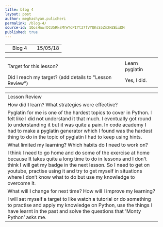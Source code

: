 ```yaml
---
title: blog 4
layout: post
author: meghashyam.pulicheri
permalink: /blog-4/
source-id: 1QosHnwrDCU5RksMYeYcPIYt37fVYQKsS5Zm2HZBixDM
published: true
---
```

<table>
  <tr>
    <td></td>
    <td>Blog 4</td>
    <td></td>
    <td>15/05/18</td>
  </tr>
</table>


<table>
  <tr>
    <td></td>
    <td></td>
  </tr>
  <tr>
    <td>Target for this lesson?</td>
    <td>Learn pyglatin</td>
  </tr>
  <tr>
    <td>Did I reach my target? 
(add details to "Lesson Review")</td>
    <td>Yes, I did.</td>
  </tr>
</table>


<table>
  <tr>
    <td>Lesson Review</td>
  </tr>
  <tr>
    <td>How did I learn? What strategies were effective? </td>
  </tr>
  <tr>
    <td>Pyglatin for me is one of the hardest topics to cover in Python. I felt like I did not understand it that much. I eventually got round to understanding it but it was quite a pain. In code academy I had to make a pyglatin generator which I found was the hardest thing to do in the topic of pyglatin I had to keep using hints.

</td>
  </tr>
  <tr>
    <td>What limited my learning? Which habits do I need to work on? </td>
  </tr>
  <tr>
    <td>I think I need to go home and do some of the exercise at home because It takes quite a long time to do in lessons and I don't think I will get my badge in the next lesson. So I need to get on youtube, practise using it and try to get myself in situations where I don’t know what to do but use my knowledge to overcome it.</td>
  </tr>
  <tr>
    <td>What will I change for next time? How will I improve my learning?</td>
  </tr>
  <tr>
    <td>I will set myself a target to like watch a tutorial or do something to practise and apply my knowledge on Python, use the things I have learnt in the past and solve the questions that 'Monty Python’ asks me.</td>
  </tr>
</table>


